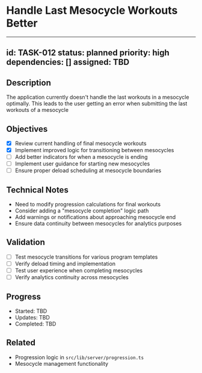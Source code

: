 # Handle Last Mesocycle Workouts Better

---
id: TASK-012
status: planned
priority: high
dependencies: []
assigned: TBD
---

## Description
The application currently doesn't handle the last workouts in a mesocycle optimally. This leads to the
user getting an error when submitting the last workouts of a mesocycle

## Objectives
- [x] Review current handling of final mesocycle workouts
- [x] Implement improved logic for transitioning between mesocycles
- [ ] Add better indicators for when a mesocycle is ending
- [ ] Implement user guidance for starting new mesocycles
- [ ] Ensure proper deload scheduling at mesocycle boundaries

## Technical Notes
- Need to modify progression calculations for final workouts
- Consider adding a "mesocycle completion" logic path
- Add warnings or notifications about approaching mesocycle end
- Ensure data continuity between mesocycles for analytics purposes

## Validation
- [ ] Test mesocycle transitions for various program templates
- [ ] Verify deload timing and implementation
- [ ] Test user experience when completing mesocycles
- [ ] Verify analytics continuity across mesocycles

## Progress
- Started: TBD
- Updates: TBD
- Completed: TBD

## Related
- Progression logic in `src/lib/server/progression.ts`
- Mesocycle management functionality
